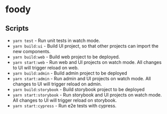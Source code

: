 # foody

## Scripts

- `yarn test` - Run unit tests in watch mode.
- `yarn build:ui` - Build UI project, so that other projects can import the new components.
- `yarn build:web` - Build web project to be deployed.
- `yarn start:web` - Run web and UI projects on watch mode. All changes to UI will trigger reload on web.
- `yarn build:admin` - Build admin project to be deployed
- `yarn start:admin` - Run admin and UI projects on watch mode. All changes to UI will trigger reload on admin.
- `yarn build:storybook` - Build storybook project to be deployed
- `yarn start:storybook` - Run storybook and UI projects on watch mode. All changes to UI will trigger reload on storybook.
- `yarn start:cypress` - Run e2e tests with cypress.
